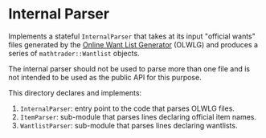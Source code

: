 # Internal Parser

Implements a stateful `InternalParser` that takes at its input "official wants"
files generated by the
[Online Want List Generator](https://bgg.activityclub.org/olwlg/) (OLWLG) and
produces a series of `mathtrader::Wantlist` objects.

The internal parser should not be used to parse more than one file and is not
intended to be used as the public API for this purpose.

This directory declares and implements:

1. `InternalParser`: entry point to the code that parses OLWLG files.
2. `ItemParser`: sub-module that parses lines declaring official item names.
3. `WantlistParser`: sub-module that parses lines declaring wantlists.

